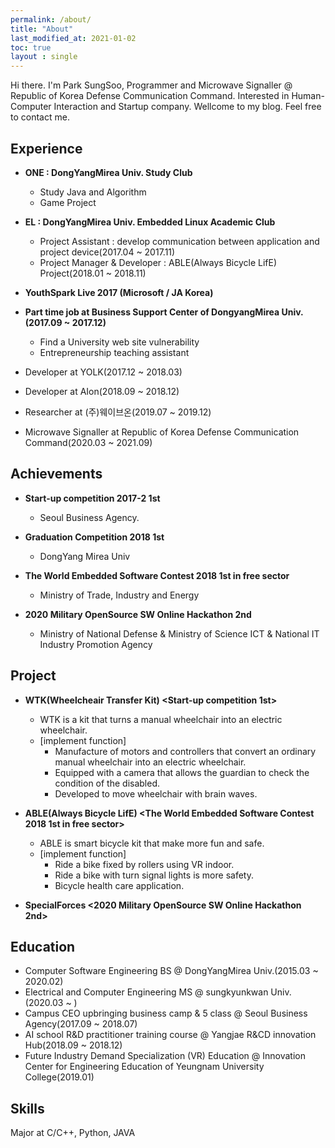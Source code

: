 ```yaml
---
permalink: /about/
title: "About"
last_modified_at: 2021-01-02
toc: true
layout : single
---
```

Hi there. I'm Park SungSoo, Programmer and Microwave Signaller @ Republic of Korea Defense Communication Command. Interested in Human-Computer Interaction and Startup company. Wellcome to my blog. Feel free to contact me.


## Experience
- **ONE : DongYangMirea Univ. Study Club**
  - Study Java and Algorithm
  - Game Project

- **EL : DongYangMirea Univ. Embedded Linux Academic Club**
  - Project Assistant : develop communication between application and project device(2017.04 ~ 2017.11)
  - Project Manager & Developer : ABLE(Always Bicycle LifE) Project(2018.01 ~ 2018.11)

- **YouthSpark Live 2017 (Microsoft / JA Korea)**

- **Part time job at Business Support Center of DongyangMirea Univ.(2017.09 ~ 2017.12)**
  - Find a University web site vulnerability
  - Entrepreneurship teaching assistant

- Developer at YOLK(2017.12 ~ 2018.03)

- Developer at AIon(2018.09 ~ 2018.12)

- Researcher at (주)웨이브온(2019.07 ~ 2019.12)

- Microwave Signaller at Republic of Korea Defense Communication Command(2020.03 ~ 2021.09)

## Achievements
- **Start-up competition 2017-2 1st**
  - Seoul Business Agency.

- **Graduation Competition 2018 1st**
  - DongYang Mirea Univ

- **The World Embedded Software Contest 2018 1st in free sector**
  - Ministry of Trade, Industry and Energy

- **2020 Military OpenSource SW Online Hackathon 2nd**
  - Ministry of National Defense & Ministry of Science ICT & National IT Industry Promotion Agency

## Project
- **WTK(Wheelcheair Transfer Kit) <Start-up competition 1st>**
  - WTK is a kit that turns a manual wheelchair into an electric wheelchair.
  - [implement function]
    - Manufacture of motors and controllers that convert an ordinary manual wheelchair into an electric wheelchair.
    - Equipped with a camera that allows the guardian to check the condition of the disabled.
    - Developed to move wheelchair with brain waves.

- **ABLE(Always Bicycle LifE) <The World Embedded Software Contest 2018 1st in free sector>**
  - ABLE is smart bicycle kit that make more fun and safe.
  - [implement function]
    - Ride a bike fixed by rollers using VR indoor.
    - Ride a bike with turn signal lights is more safety.
    - Bicycle health care application.

- **SpecialForces <2020 Military OpenSource SW Online Hackathon 2nd>**

## Education
- Computer Software Engineering BS @ DongYangMirea Univ.(2015.03 ~ 2020.02)
- Electrical and Computer Engineering MS @ sungkyunkwan Univ.(2020.03 ~ )
- Campus CEO upbringing business camp & 5 class @ Seoul Business Agency(2017.09 ~ 2018.07)
- AI school R&D practitioner training course @ Yangjae R&CD innovation Hub(2018.09 ~ 2018.12)
- Future Industry Demand Specialization (VR) Education @ Innovation Center for Engineering Education of Yeungnam University College(2019.01)

## Skills
Major at C/C++, Python, JAVA
